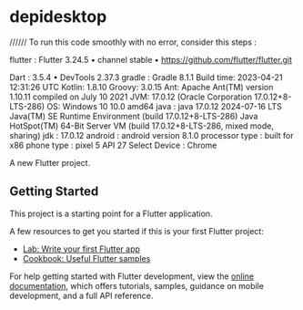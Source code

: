 # depidesktop

////// To run this code  smoothly with no error, consider this steps :

flutter :   Flutter 3.24.5 • channel stable • https://github.com/flutter/flutter.git

Dart :      3.5.4 • DevTools 2.37.3
gradle :    Gradle 8.1.1
            Build time:   2023-04-21 12:31:26 UTC
            Kotlin:       1.8.10
            Groovy:       3.0.15
            Ant: Apache Ant(TM) version 1.10.11 compiled on July 10 2021
JVM:        17.0.12 (Oracle Corporation 17.0.12+8-LTS-286)
OS:         Windows 10 10.0 amd64
java :      java 17.0.12 2024-07-16 LTS
            Java(TM) SE Runtime Environment (build 17.0.12+8-LTS-286)
            Java HotSpot(TM) 64-Bit Server VM (build 17.0.12+8-LTS-286, mixed mode, sharing)
jdk :       17.0.12
android :   android version 8.1.0
processor type :  built for x86
phone type : pixel 5 API 27
Select Device : Chrome


A new Flutter project.

## Getting Started

This project is a starting point for a Flutter application.

A few resources to get you started if this is your first Flutter project:

- [Lab: Write your first Flutter app](https://docs.flutter.dev/get-started/codelab)
- [Cookbook: Useful Flutter samples](https://docs.flutter.dev/cookbook)

For help getting started with Flutter development, view the
[online documentation](https://docs.flutter.dev/), which offers tutorials,
samples, guidance on mobile development, and a full API reference.
